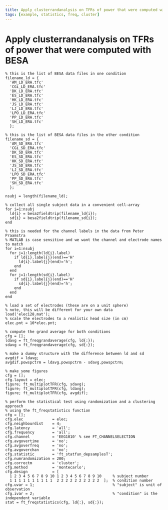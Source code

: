 ```yaml
---
title: Apply clusterrandanalysis on TFRs of power that were computed with BESA
tags: [example, statistics, freq, cluster]
---
```


# Apply clusterrandanalysis on TFRs of power that were computed with BESA

    % this is the list of BESA data files in one condition
    filename_ld = {
      'AM_LD_ERA.tfc'
      'CGi_LD_ERA.tfc'
      'DK_LD_ERA.tfc'
      'ES_LD_ERA.tfc'
      'HK_LD_ERA.tfc'
      'JS_LD_ERA.tfc'
      'LJ_LD_ERA.tfc'
      'LPO_LD_ERA.tfc'
      'PP_LD_ERA.tfc'
      'SH_LD_ERA.tfc'
      };

    % this is the list of BESA data files in the other condition
    filename_sd = {
      'AM_SD_ERA.tfc'
      'CGi_SD_ERA.tfc'
      'DK_SD_ERA.tfc'
      'ES_SD_ERA.tfc'
      'HK_SD_ERA.tfc'
      'JS_SD_ERA.tfc'
      'LJ_SD_ERA.tfc'
      'LPO_SD_ERA.tfc'
      'PP_SD_ERA.tfc'
      'SH_SD_ERA.tfc'
      };

    nsubj = length(filename_ld);

    % collect all single subject data in a convenient cell-array
    for i=1:nsubj
      ld{i} = besa2fieldtrip(filename_ld{i});
      sd{i} = besa2fieldtrip(filename_sd{i});
    end

    % this is needed for the channel labels in the data from Peter Praamstra
    % MATLAB is case sensitive and we want the channel and electrode names to match
    for i=1:nsubj
      for j=1:length(ld{i}.label)
        if ld{i}.label{j}(end)=='H'
          ld{i}.label{j}(end)='h';
        end
      end
      for j=1:length(sd{i}.label)
        if sd{i}.label{j}(end)=='H'
          sd{i}.label{j}(end)='h';
        end
      end
    end

    % load a set of electrodes (these are on a unit sphere)
    % note, this will be different for your own data
    load('elec128.mat');
    % scale the electrodes to a realistic head size (in cm)
    elec.pnt = 10*elec.pnt;

    % compute the grand average for both conditions
    cfg = [];
    ldavg = ft_freqgrandaverage(cfg, ld{:});
    sdavg = ft_freqgrandaverage(cfg, sd{:});

    % make a dummy structure with the difference between ld and sd
    avgdif = ldavg;
    avgdif.powspctrm = ldavg.powspctrm - sdavg.powspctrm;

    % make some figures
    cfg = [];
    cfg.layout = elec;
    figure; ft_multiplotTFR(cfg, sdavg);
    figure; ft_multiplotTFR(cfg, ldavg);
    figure; ft_multiplotTFR(cfg, avgdif);

    % perform the statistical test using randomization and a clustering approach
    % using the ft_freqstatistics function
    cfg = [];
    cfg.elec             = elec;
    cfg.neighbourdist    = 4;
    cfg.latency          = 'all';
    cfg.frequency        = 'all';
    cfg.channel          = 'EEG1010' % see FT_CHANNELSELECTION
    cfg.avgovertime      = 'no';
    cfg.avgoverfreq      = 'no';
    cfg.avgoverchan      = 'no';
    cfg.statistic        = 'ft_statfun_depsamplesT';
    cfg.numrandomization = 200;
    cfg.correctm         = 'cluster';
    cfg.method           = 'montecarlo';
    cfg.design           = [
      1 2 3 4 5 6 7 8 9 10 1 2 3 4 5 6 7 8 9 10     % subject number
      1 1 1 1 1 1 1 1 1 1  2 2 2 2 2 2 2 2 2 2  ];  % condition number
    cfg.uvar = 1;                                   % "subject" is unit of observation
    cfg.ivar = 2;                                   % "condition" is the independent variable
    stat = ft_freqstatistics(cfg, ld{:}, sd{:});
